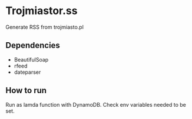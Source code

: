 # Trojmiastor.ss
Generate RSS from trojmiasto.pl

## Dependencies
* BeautifulSoap
* rfeed
* dateparser

## How to run
Run as lamda function with DynamoDB. Check env variables needed to be set.
